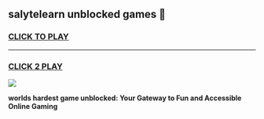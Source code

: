 
## salytelearn unblocked games 👋
<h3>
<a href="https://premium.freeplayer.one?title=salytelearn_unblocked_games&ref=13F">CLICK TO PLAY</a></h3>
<hr>

<h3>
<a href="https://premium.freeplayer.one?title=salytelearn_unblocked_games&ref=13F">CLICK 2 PLAY</a>
  
</h3>

<a href="https://premium.freeplayer.one?title=salytelearn_unblocked_games&ref=12F/"><img src="https://clearcache.store/games.png"></a>


**worlds hardest game unblocked: Your Gateway to Fun and Accessible Online Gaming**
